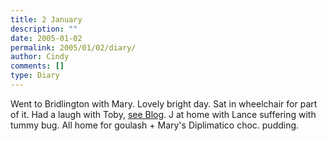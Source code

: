 ```yaml
---
title: 2 January
description: ""
date: 2005-01-02
permalink: 2005/01/02/diary/
author: Cindy
comments: []
type: Diary
---
```


Went to Bridlington with Mary. Lovely bright day. Sat in wheelchair for part of it. Had a laugh with Toby, [see Blog](./2005/01/02/wheelchair-joke/). J at home with Lance suffering with tummy bug. All home for goulash + Mary's Diplimatico choc. pudding.

